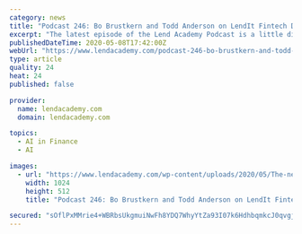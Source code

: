 ```yaml
---
category: news
title: "Podcast 246: Bo Brustkern and Todd Anderson on LendIt Fintech Digital"
excerpt: "The latest episode of the Lend Academy Podcast is a little different. Given that this is the launch week of LendIt Fintech Digital, I decided to bring together my two LendIt colleagues, Bo Brustkern (CEO and Co-Founder) and Todd Anderson (Chief Product Officer) to talk about our new offering."
publishedDateTime: 2020-05-08T17:42:00Z
webUrl: "https://www.lendacademy.com/podcast-246-bo-brustkern-and-todd-anderson-on-lendit-fintech-digital/"
type: article
quality: 24
heat: 24
published: false

provider:
  name: lendacademy.com
  domain: lendacademy.com

topics:
  - AI in Finance
  - AI

images:
  - url: "https://www.lendacademy.com/wp-content/uploads/2020/05/The-network-that-moves-you-forward-LendIt-Fintech-Digital.png"
    width: 1024
    height: 512
    title: "Podcast 246: Bo Brustkern and Todd Anderson on LendIt Fintech Digital"

secured: "sOflPxMMrie4+WBRbsUkgmuiNwFh8YDQ7WhyYtZa93I07k6HdhbqmkcJ0qvgj+r+EJ6DzQqYJzLxtMhYPImlpbhJ5sprxoKAKSsMS5/D/Z0YlC8wV4OEyGhpEvMc/TVRl1fC4KueYLoxmWrAKS/gi/CDFF3dUiKy1gql9pWl3W6e1nBVEArLa33BAWKNwlwcXezPnBfEdtyXhgPbzVluPTPc/qGuFaMorggmKUrs7CvKjVcQHVtHwYXIuxT7o9wT4bkohd1OwPgIWudGqxqt506sbhESvg/AuRTu9MgPkEBmcIoKfeNbQcVEsPUEAUbm;Hakt4IYd3hbmJxvAEeM0bQ=="
---
```


